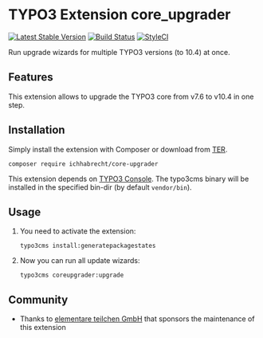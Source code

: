 # TYPO3 Extension core_upgrader

[![Latest Stable Version](https://img.shields.io/packagist/v/ichhabrecht/core-upgrader.svg)](https://packagist.org/packages/ichhabrecht/core-upgrader)
[![Build Status](https://img.shields.io/travis/IchHabRecht/core_upgrader/master.svg)](https://travis-ci.org/IchHabRecht/core_upgrader)
[![StyleCI](https://styleci.io/repos/263364343/shield?branch=master)](https://styleci.io/repos/263364343)

Run upgrade wizards for multiple TYPO3 versions (to 10.4) at once.

## Features

This extension allows to upgrade the TYPO3 core from v7.6 to v10.4 in one step.

## Installation

Simply install the extension with Composer or download from [TER](https://extensions.typo3.org/extension/core_upgrader/).

`composer require ichhabrecht/core-upgrader`

This extension depends on [TYPO3 Console](https://github.com/TYPO3-Console/TYPO3-Console).
The typo3cms binary will be installed in the specified bin-dir (by default `vendor/bin`).

## Usage

1. You need to activate the extension:

    `typo3cms install:generatepackagestates`

2. Now you can run all update wizards:

     `typo3cms coreupgrader:upgrade`

## Community

- Thanks to [elementare teilchen GmbH](https://www.elementare-teilchen.de) that sponsors the maintenance of this extension
